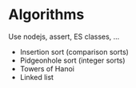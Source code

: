 # Algorithms

Use nodejs, assert, ES classes, ...

* Insertion sort (comparison sorts)
* Pidgeonhole sort (integer sorts)
* Towers of Hanoi
* Linked list
